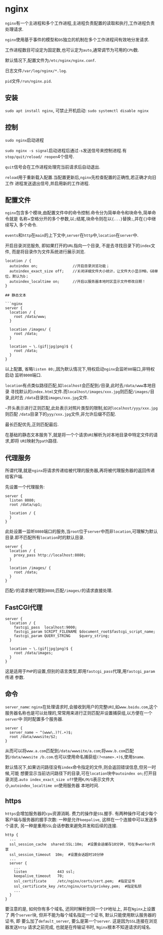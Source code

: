 # nginx

`nginx`有一个主进程和多个工作进程,主进程负责配置的读取和执行,工作进程负责处理请求.

`nginx`使用基于事件的模型和`OS`独立的机制在多个工作进程间有效地分发请求.

工作进程数目可设定为固定数,也可认定为`auto`,通常调节为可用的`CPU`数.

默认情况下,配置文件为`/etc/nginx/nginx.conf`.

日志文件`/var/log/nginx/*.log`.

`pid`文件`/run/nginx.pid`.

## 安装

`sudo apt install nginx`, 可禁止开机启动: `sudo systemctl disable nginx`

## 控制

`sudo nginx`启动进程

`sudo nginx -s signal`启动进程后通过`-s`发送信号来控制进程.有`stop/quit/reload/
reopen`4个信号.

`quit`信号会在工作进程处理完当前请求后自动退出.

`reload`用于重新载入配置.当配置更新后,`nginx`先检查配置的正确性,若正确才向旧工作
进程发送退出信号,并启用新的工作进程.

## 配置文件

`nginx`包含多个模块,由配置文件中的命令控制.命令分为简单命令和块命令,简单命令就是
名称+空格分开的多个参数,以`;`结尾,块命令则在以`{...}`替换`;`,并在`{}`中继续写入
多个命令.

`events`和`http`在`main`的上下文中,`server`在`http`中,`location`在`server`中.

开启目录浏览服务, 即如果打开的`URL`指向一个目录, 不是去寻找目录下的`index`文件, 而是将目录作为文件系统进行展示浏览.

```nginx
location / {
  autoindex on;                //开启目录浏览功能；   
  autoindex_exact_size off;    //关闭详细文件大小统计，让文件大小显示MB，GB单位，默认为b；   
  autoindex_localtime on;      //开启以服务器本地时区显示文件修改日期！   
}

## 静态文本

```nginx
server {
  location / {
    root /data/www;
  }

  location /images/ {
    root /data;
  }

  location ~ \.(gif|jpg|png)$ {
    root /data;
  }
}
```

以上配置, 省略`listen 80;`,因为默认情况下,特权启动`nginx`会监听`80`端口,非特权启动
监听`8000`端口.

`location`有点类似路径匹配,如`localhost`会匹配到`/`目录,此时去`/data/www`本地目录
寻找默认的`index.html`文件.而`localhost/images/xxx.jpg`则匹配`/images/`目录,此时去
`/data`目录找`images/xxx.jpg`文件.

`~`开头表示进行正则匹配,此处表示对照片类型的限制,如对`localhost/yyy/xxx.jpg`则匹配
`/data`目录下的`yyy/xxx.jpg`文件,非允许后缀不匹配.

最长匹配优先,正则匹配最后.

在基础的静态文本服务下,就是将一个个请求`URI`解析为对本地目录中特定文件的请求,即将
`URI`映射为`path`路径.

## 代理服务

所谓代理,就是`nginx`将请求传递给被代理的服务器,再将被代理服务器的返回传递给客户端.

先设置一个代理服务:
```nginx
server {
  listen 8080;
  root /data/up1;

  location / {
  }
}
```

此处设置一监听`8080`端口的服务,当`root`位于`server`中而非`location`,可理解为默认
目录.即不匹配所有`location`时的默认目录.

```nginx
server {
  location / {
    proxy_pass http://localhost:8080;
  }

  location /images/ {
    root /data;
  }
}
```

匹配`/`的请求被代理到`8080`,匹配`/images/`的请求直接处理.

## FastCGI代理

```nginx
server {
  location / {
    fastcgi_pass  localhost:9000;
    fastcgi_param SCRIPT_FILENAME $document_root$fastcgi_script_name;
    fastcgi_param QUERY_STRING    $query_string;
  }

  location ~ \.(gif|jpg|png)$ {
    root /data/images;
  }
}
```

这是适用于`PHP`的设置,但别的语言类型,即用`fastcgi_pass`代理,用`fastcgi_param`传递
参数.

## 命令

`server_name`: `nginx`在处理请求时,会接收到用户的完整`URI`,如`www.baidu.com`,这个
服务器名称也是可以处理的,常常用来进行正则匹配并设置捕获组,以方便在一个`server`中
同时配置多个服务器.

```nginx
server {
  server_name ~ ^(www\.)?(.+)$;
  root /data/wwwsite/$2;
}
```

从而可以将`www.a.com`匹配到`/data/wwwsite/a.com`;将`www.b.com`匹配到`/data/wwwsite
/b.com`.也可以使用命名捕获组`(?<name>.+)$`,使用`$name`.

默认情况下,如果访问路径没有`index`命令指定的文件,则会返回错误信息,但另一时候,可能
想要显示当前访问路径下的目录,可在`location`块中`autoindex on;`打开目录浏览.`auto
index_exact_size off`使用`K/M/G`表示文件大小,`autoindex_localtime on`使用服务器
本地时间.

## https

`https`会增加服务器的`cpu`资源消耗. 费力的操作是`SSL`握手. 有两种操作可减少每个
客户端与服务器的握手次数: 一种是允许`keepalive`, 这样在一个连接中可以发送多个请求,
另一种是重用`SSL`会话参数来避免并发和后续的连接.

```nginx
http {
  ...
  ssl_session_cache  shared:SSL:10m;  #设置会话缓存10分钟, 可在多worker共享
  ssl_session_timeout  10m;  #设置会话超时10分钟
  ...
  server {
    ...
    listen              443 ssl;
    keepalive_timeout   70;
    ssl_certificate     /etc/nginx/certs/cert.pem;  #指定证书
    ssl_certificate_key /etc/nginx/certs/privkey.pem;  #指定私钥
    ...
  }
}
```

要注意的是, 如何你有多个域名, 还同时解析到同一个`IP`地址上, 并在`Nginx`上设置了
两个`server`块, 但并不能为每个域名指定一个证书, 默认只能使用默认服务器的证书, 即
要么加了`default_server`, 要么是第一个`server`. 这是因为`SSL`连接在浏览器发送`http`
请求之前完成, 也就是在传输证书时, `Nginx`根本不知道请求的域名.
